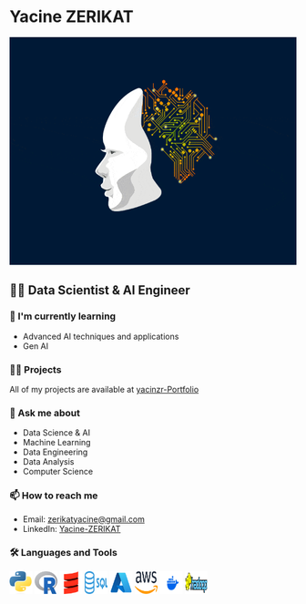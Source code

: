 # Yacine ZERIKAT

<div align="center">
  <img src="./0_Yb_BsikIKFAtuKj9.gif" width="600" height="400" alt="Data Science & AI Animation"/>
</div>

## 👨‍💻 Data Scientist & AI Engineer



### 🌱 I'm currently learning
- Advanced AI techniques and applications
- Gen AI

### 👨‍💻 Projects
All of my projects are available at [yacinzr-Portfolio](https://yacinzr.github.io/Portfolio-/)

### 💬 Ask me about
- Data Science & AI
- Machine Learning
- Data Engineering
- Data Analysis
- Computer Science


### 📫 How to reach me
- Email: zerikatyacine@gmail.com
- LinkedIn: [Yacine-ZERIKAT](https://linkedin.com/in/yacine-zerikat-b0256a188)


### 🛠 Languages and Tools

<p align="left">
  <img src="./Python.png" alt="Python" width="40" height="40"/>
  <img src="./R.PNG" alt="R" width="40" height="40"/>
  <img src="./scala.png" alt="scala" width="40" height="40"/>
  <img src="./SQL.png" alt="SQL" width="40" height="40"/>
  <img src="./azure.png" alt="azure" width="40" height="40"/>
  <img src="./aws.PNG" alt="aws" width="40" height="40"/>
  <img src="./docker.png" alt="docker" width="40" height="40"/>
    <img src="./hadoop.png" alt="hadoop" width="40" height="40"/>

</p>
